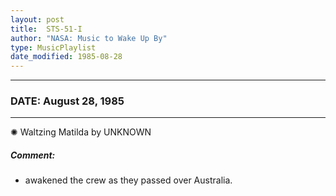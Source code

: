 ```yaml
---
layout: post
title:  STS-51-I
author: "NASA: Music to Wake Up By"
type: MusicPlaylist
date_modified: 1985-08-28
---
```


----
### DATE: August 28, 1985
----
✺ Waltzing Matilda by UNKNOWN

##### Comment:
* awakened the crew as they passed over Australia.
